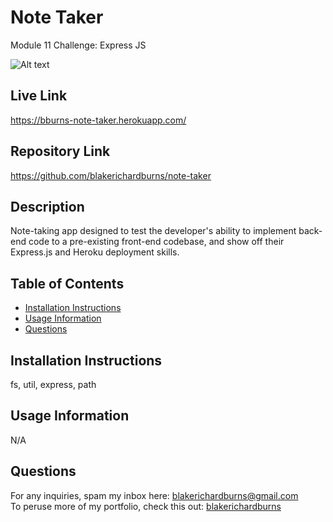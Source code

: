 # Note Taker
Module 11 Challenge: Express JS

![Alt text](./public/assets/screenshot.JPG "Screenshot")

## Live Link
https://bburns-note-taker.herokuapp.com/

## Repository Link
https://github.com/blakerichardburns/note-taker

## Description
Note-taking app designed to test the developer's ability to implement back-end code to a pre-existing front-end codebase, and show off their Express.js and Heroku deployment skills.

  ## Table of Contents
  * [Installation Instructions](#installation-instructions)
  * [Usage Information](#usage-information)
  * [Questions](#questions)

  ## Installation Instructions
  fs, util, express, path

  ## Usage Information
  N/A

  ## Questions
  For any inquiries, spam my inbox here: blakerichardburns@gmail.com <br>
  To peruse more of my portfolio, check this out: [blakerichardburns](https://github.com/blakerichardburns)

